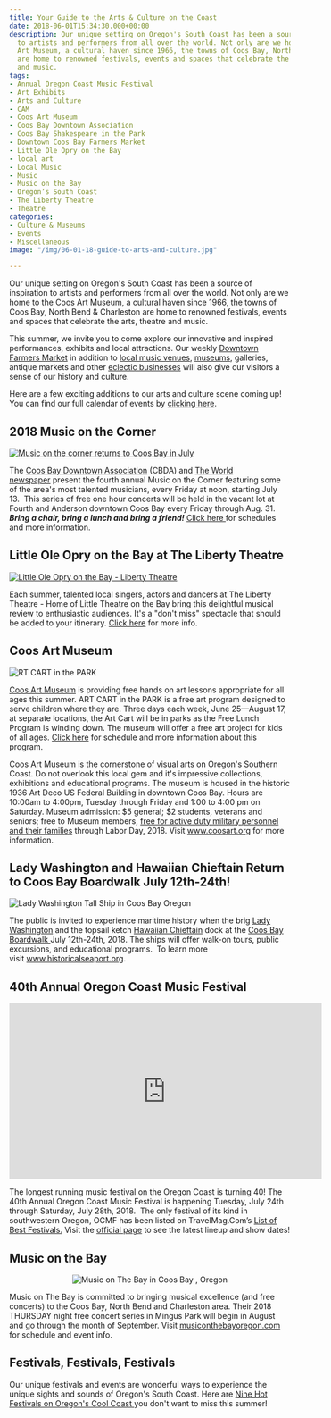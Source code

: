 ```yaml
---
title: Your Guide to the Arts & Culture on the Coast
date: 2018-06-01T15:34:30.000+00:00
description: Our unique setting on Oregon's South Coast has been a source of inspiration
  to artists and performers from all over the world. Not only are we home to the Coos
  Art Museum, a cultural haven since 1966, the towns of Coos Bay, North Bend & Charleston
  are home to renowned festivals, events and spaces that celebrate the arts, theatre
  and music.
tags:
- Annual Oregon Coast Music Festival
- Art Exhibits
- Arts and Culture
- CAM
- Coos Art Museum
- Coos Bay Downtown Association
- Coos Bay Shakespeare in the Park
- Downtown Coos Bay Farmers Market
- Little Ole Opry on the Bay
- local art
- Local Music
- Music
- Music on the Bay
- Oregon’s South Coast
- The Liberty Theatre
- Theatre
categories:
- Culture & Museums
- Events
- Miscellaneous
image: "/img/06-01-18-guide-to-arts-and-culture.jpg"

---
```

<p style="text-align: left;">Our unique setting on Oregon's South Coast has been a source of inspiration to artists and performers from all over the world. Not only are we home to the Coos Art Museum, a cultural haven since 1966, the towns of Coos Bay, North Bend & Charleston are home to renowned festivals, events and spaces that celebrate the arts, theatre and music.</p>

<p style="text-align: left;">This summer, we invite you to come explore our innovative and inspired performances, exhibits and local attractions. Our weekly <a href="https://www.facebook.com/CoosBayFarmersMarket/">Downtown Farmers Market</a> in addition to <a href="/blog/2017-03-14-wheres-the-best-place-to-check-out-local-music-in-the-coos-bay-north-bend-area/">local music venues</a>, <a href="/art-history-culture/">museums</a>, galleries, antique markets and other <a href="/shopping/">eclectic businesses</a> will also give our visitors a sense of our history and culture.</p>

<p style="text-align: left;">Here are a few exciting additions to our arts and culture scene coming up! You can find our full calendar of events by <a href="/events/" target="_blank" rel="noopener noreferrer">clicking here</a>.</p>

<h2 style="text-align: left;">2018 Music on the Corner</h2>

<a href="https://theworldlink.com/lifestyles/go/music-on-the-corner-returns-to-coos-bay-on-july/article_b722c2b8-b1fd-5203-9c72-03a98f77b9a3.html">

![Music on the corner returns to Coos Bay in July](/img/5b0d7b5e31ef9.image_-674x410.jpg)

</a>

<p style="text-align: left;">The <a href="http://coosbaydowntown.org/">Coos Bay Downtown Association</a> (CBDA) and <a href="http://theworldlink.com/">The World newspaper</a> present the fourth annual Music on the Corner featuring some of the area's most talented musicians, every Friday at noon, starting July 13.  This series of free one hour concerts will be held in the vacant lot at Fourth and Anderson downtown Coos Bay every Friday through Aug. 31. <em><strong>Bring a chair, bring a lunch and bring a friend!</strong></em> <a href="https://theworldlink.com/lifestyles/go/music-on-the-corner-returns-to-coos-bay-on-july/article_b722c2b8-b1fd-5203-9c72-03a98f77b9a3.html">Click here </a>for schedules and more information.</p>

<h2>Little Ole Opry on the Bay at The Liberty Theatre</h2>

<a href="https://www.facebook.com/thelibertytheatrenorthbend/photos/a.438076686226610.106280.159672927400322/1018089231558683/?type=3&theater" target="_blank" rel="noopener noreferrer">

![Little Ole Opry on the Bay - Liberty Theatre](/img/opry-2018-674x379.jpg)

</a>

Each summer, talented local singers, actors and dancers at The Liberty Theatre - Home of Little Theatre on the Bay bring this delightful musical review to enthusiastic audiences. It's a "don't miss" spectacle that should be added to your itinerary. <a href="http://thelibertytheatre.org/" target="_blank" rel="noopener noreferrer">Click here</a> for more info.

<h2 style="text-align: left;">Coos Art Museum</h2>

![RT CART in the PARK](/img/art-cart-2018-1-674x872.jpg)

<p style="text-align: left;"><a href="https://www.coosart.org/" target="_blank" rel="noopener noreferrer">Coos Art Museum</a> is providing free hands on art lessons appropriate for all ages this summer. ART CART in the PARK is a free art program designed to serve children where they are. Three days each week, June 25—August 17, at separate locations, the Art Cart will be in parks as the Free Lunch Program is winding down. The museum will offer a free art project for kids of all ages. <a href="https://www.coosart.org/art-cart-in-the-park/">Click here</a> for schedule and more information about this program.</p>

<p style="text-align: left;">Coos Art Museum is the cornerstone of visual arts on Oregon's Southern Coast. Do not overlook this local gem and it's impressive collections, exhibitions and educational programs. The museum is housed in the historic 1936 Art Deco US Federal Building in downtown Coos Bay. Hours are 10:00am to 4:00pm, Tuesday through Friday and 1:00 to 4:00 pm on Saturday. Museum admission: $5 general; $2 students, veterans and seniors; free to Museum members, <a href="/blog/2018-05-29-coos-art-museum-joins-list-of-blue-star-museums/">free for active duty military personnel and their families</a> through Labor Day, 2018. Visit <a href="https://www.coosart.org/" target="_blank" rel="noopener noreferrer">www.coosart.org</a> for more information.</p>

<h2>Lady Washington and Hawaiian Chieftain Return to Coos Bay Boardwalk July 12th-24th!</h2>

![Lady Washington Tall Ship in Coos Bay Oregon](/img/dsc_0077-674x447.jpg)

The public is invited to experience maritime history when the brig <a href="http://historicalseaport.org/about-us/our-vessels/lady-washington/" target="_blank" rel="noopener noreferrer">Lady Washington</a> and the topsail ketch <a href="http://historicalseaport.org/about-us/our-vessels/hawaiian-chieftain/" target="_blank" rel="noopener noreferrer">Hawaiian Chieftain</a> dock at the <a href="/our-area-coos-bay/" target="_blank" rel="noopener noreferrer">Coos Bay Boardwalk </a>July 12th-24th, 2018. The ships will offer walk-on tours, public excursions, and educational programs.  To learn more visit <a href="https://www.historicalseaport.org/faq/" target="_blank" rel="noopener noreferrer">www.historicalseaport.org</a>.

<h2 style="text-align: left;">40th Annual Oregon Coast Music Festival</h2>

<div style="text-align: left;"><iframe src="https://www.youtube.com/embed/WLugFtAOHs4" width="560" height="315" frameborder="0" allowfullscreen="allowfullscreen"></iframe></div>

<div style="text-align: center;">

<p style="text-align: left;">The longest running music festival on the Oregon Coast is turning 40! The 40th Annual Oregon Coast Music Festival is happening Tuesday, July 24th through Saturday, July 28th, 2018.  The only festival of its kind in southwestern Oregon, OCMF has been listed on TravelMag.Com’s <a href="http://www.travelmag.com/articles/festivals-oregon-summer/" target="_blank" rel="noopener noreferrer">List of Best Festivals.</a> Visit the <a href="http://www.oregoncoastmusic.org/" target="_blank" rel="noopener noreferrer">official page</a> to see the latest lineup and show dates!</p>

<h2 style="text-align: left;">Music on the Bay</h2>

![Music on The Bay in Coos Bay , Oregon](/img/28277154_10160143198160594_4746450053864096881_n-1-674x501.jpg)

<p style="text-align: left;">Music on The Bay is committed to bringing musical excellence (and free concerts) to the Coos Bay, North Bend and Charleston area. Their 2018 THURSDAY night free concert series in Mingus Park will begin in August and go through the month of September. Visit <a href="http://musiconthebayoregon.com/category/season-2018/" target="_blank" rel="noopener noreferrer">musiconthebayoregon.com</a> for schedule and event info.</p>

<h2 style="text-align: left;">Festivals, Festivals, Festivals</h2>

<p style="text-align: left;">Our unique festivals and events are wonderful ways to experience the unique sights and sounds of Oregon's South Coast. Here are <a href="/blog/2018-05-22-nine-hot-festivals-on-oregons-cool-coast-plan-your-trip-now/">Nine Hot Festivals on Oregon's Cool Coast </a>you don't want to miss this summer!</p>

</div>